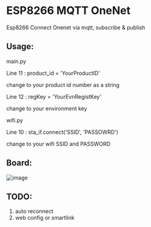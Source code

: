 # ESP8266 MQTT OneNet

Esp8266 Connect Onenet via mqtt, subscribe & publish

## Usage:

main.py

Line 11 :   product_id = 'YourProductID'

change to your product id number as a string

Line 12 :   regKey = 'YourEvnRegistKey'

change to your environment key

wifi.py

Line 10 :   sta_if.connect('SSID', 'PASSOWRD')

change to your wifi SSID and PASSWORD

## Board:

![image](https://raw.githubusercontent.com/mokton/ESP8266_MQTT_OneNet/master/esp_ht_board.png)

## TODO:

1. auto reconnect
2. web config or smartlink
